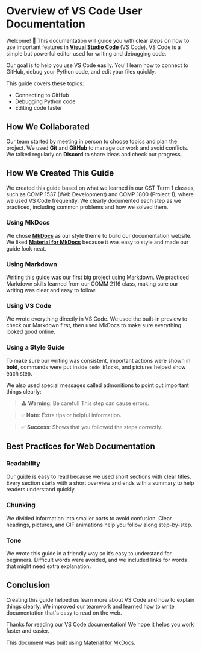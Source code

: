 # Overview of VS Code User Documentation

Welcome! 👋 This documentation will guide you with clear steps on how to use important features in [**Visual Studio Code**](https://code.visualstudio.com/) (VS Code). VS Code is a simple but powerful editor used for writing and debugging code.

Our goal is to help you use VS Code easily. You’ll learn how to connect to GitHub, debug your Python code, and edit your files quickly.

This guide covers these topics:

- Connecting to GitHub
- Debugging Python code
- Editing code faster

## How We Collaborated

Our team started by meeting in person to choose topics and plan the project. We used **Git** and **GitHub** to manage our work and avoid conflicts. We talked regularly on **Discord** to share ideas and check our progress.

## How We Created This Guide

We created this guide based on what we learned in our CST Term 1 classes, such as COMP 1537 (Web Development) and COMP 1800 (Project 1), where we used VS Code frequently. We clearly documented each step as we practiced, including common problems and how we solved them.

### Using MkDocs

We chose [**MkDocs**](https://www.mkdocs.org/) as our style theme to build our documentation website. We liked [**Material for MkDocs**](https://github.com/squidfunk/mkdocs-material) because it was easy to style and made our guide look neat.

### Using Markdown

Writing this guide was our first big project using Markdown. We practiced Markdown skills learned from our COMM 2116 class, making sure our writing was clear and easy to follow.

### Using VS Code

We wrote everything directly in VS Code. We used the built-in preview to check our Markdown first, then used MkDocs to make sure everything looked good online.

### Using a Style Guide

To make sure our writing was consistent, important actions were shown in **bold**, commands were put inside `code blocks`, and pictures helped show each step.

We also used special messages called admonitions to point out important things clearly:

> ⚠️ **Warning**: Be careful! This step can cause errors.

> 💡 **Note**: Extra tips or helpful information.

> ✅ **Success**: Shows that you followed the steps correctly.


## Best Practices for Web Documentation

### Readability

Our guide is easy to read because we used short sections with clear titles. Every section starts with a short overview and ends with a summary to help readers understand quickly.

### Chunking

We divided information into smaller parts to avoid confusion. Clear headings, pictures, and GIF animations help you follow along step-by-step.

### Tone

We wrote this guide in a friendly way so it’s easy to understand for beginners. Difficult words were avoided, and we included links for words that might need extra explanation.

## Conclusion

Creating this guide helped us learn more about VS Code and how to explain things clearly. We improved our teamwork and learned how to write documentation that's easy to read on the web.

Thanks for reading our VS Code documentation! We hope it helps you work faster and easier.

This document was built using [Material for MkDocs](https://github.com/squidfunk/mkdocs-material).
